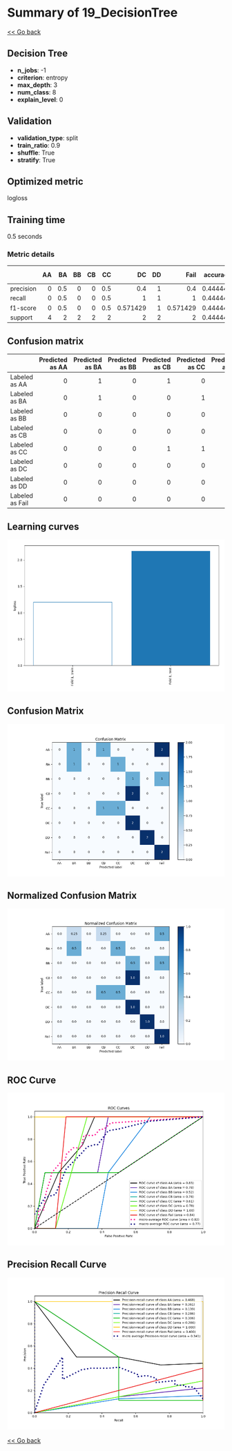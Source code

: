 # Summary of 19_DecisionTree

[<< Go back](../README.md)


## Decision Tree
- **n_jobs**: -1
- **criterion**: entropy
- **max_depth**: 3
- **num_class**: 8
- **explain_level**: 0

## Validation
 - **validation_type**: split
 - **train_ratio**: 0.9
 - **shuffle**: True
 - **stratify**: True

## Optimized metric
logloss

## Training time

0.5 seconds

### Metric details
|           |   AA |   BA |   BB |   CB |   CC |       DC |   DD |     Fail |   accuracy |   macro avg |   weighted avg |   logloss |
|:----------|-----:|-----:|-----:|-----:|-----:|---------:|-----:|---------:|-----------:|------------:|---------------:|----------:|
| precision |    0 |  0.5 |    0 |    0 |  0.5 | 0.4      |    1 | 0.4      |   0.444444 |    0.35     |       0.311111 |    2.1686 |
| recall    |    0 |  0.5 |    0 |    0 |  0.5 | 1        |    1 | 1        |   0.444444 |    0.5      |       0.444444 |    2.1686 |
| f1-score  |    0 |  0.5 |    0 |    0 |  0.5 | 0.571429 |    1 | 0.571429 |   0.444444 |    0.392857 |       0.349206 |    2.1686 |
| support   |    4 |  2   |    2 |    2 |  2   | 2        |    2 | 2        |   0.444444 |   18        |      18        |    2.1686 |


## Confusion matrix
|                 |   Predicted as AA |   Predicted as BA |   Predicted as BB |   Predicted as CB |   Predicted as CC |   Predicted as DC |   Predicted as DD |   Predicted as Fail |
|:----------------|------------------:|------------------:|------------------:|------------------:|------------------:|------------------:|------------------:|--------------------:|
| Labeled as AA   |                 0 |                 1 |                 0 |                 1 |                 0 |                 0 |                 0 |                   2 |
| Labeled as BA   |                 0 |                 1 |                 0 |                 0 |                 1 |                 0 |                 0 |                   0 |
| Labeled as BB   |                 0 |                 0 |                 0 |                 0 |                 0 |                 1 |                 0 |                   1 |
| Labeled as CB   |                 0 |                 0 |                 0 |                 0 |                 0 |                 2 |                 0 |                   0 |
| Labeled as CC   |                 0 |                 0 |                 0 |                 1 |                 1 |                 0 |                 0 |                   0 |
| Labeled as DC   |                 0 |                 0 |                 0 |                 0 |                 0 |                 2 |                 0 |                   0 |
| Labeled as DD   |                 0 |                 0 |                 0 |                 0 |                 0 |                 0 |                 2 |                   0 |
| Labeled as Fail |                 0 |                 0 |                 0 |                 0 |                 0 |                 0 |                 0 |                   2 |

## Learning curves
![Learning curves](learning_curves.png)
## Confusion Matrix

![Confusion Matrix](confusion_matrix.png)


## Normalized Confusion Matrix

![Normalized Confusion Matrix](confusion_matrix_normalized.png)


## ROC Curve

![ROC Curve](roc_curve.png)


## Precision Recall Curve

![Precision Recall Curve](precision_recall_curve.png)



[<< Go back](../README.md)
